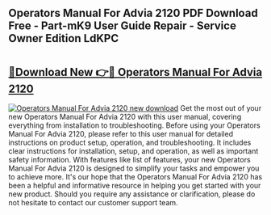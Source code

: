 ## Operators Manual For Advia 2120 PDF Download Free - Part-mK9 User Guide Repair - Service Owner Edition LdKPC

# <h2><a href="http://bc63110.oget.top/?id=Operators+Manual+For+Advia+2120">🔗Download New 👉🔴 Operators Manual For Advia 2120</a></h2>

[![Operators Manual For Advia 2120 new download](https://i.imgur.com/5g1atiW.png)](http://bc63110.oget.top/?id=Operators+Manual+For+Advia+2120)
Get the most out of your new Operators Manual For Advia 2120 with this user manual, covering everything from installation to troubleshooting. Before using your Operators Manual For Advia 2120, please refer to this user manual for detailed instructions on product setup, operation, and troubleshooting. It includes clear instructions for installation, setup, and operation, as well as important safety information. With features like list of features, your new Operators Manual For Advia 2120 is designed to simplify your tasks and empower you to achieve more. It's our hope that the Operators Manual For Advia 2120 has been a helpful and informative resource in helping you get started with your new product. Should you require any assistance or clarification, please do not hesitate to contact our customer support team.
